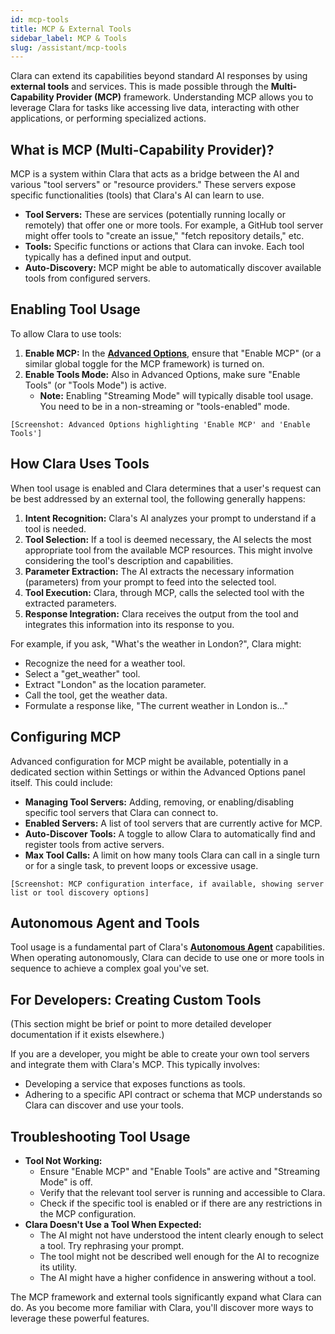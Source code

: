 ```yaml
---
id: mcp-tools
title: MCP & External Tools
sidebar_label: MCP & Tools
slug: /assistant/mcp-tools
---
```


Clara can extend its capabilities beyond standard AI responses by using **external tools** and services. This is made possible through the **Multi-Capability Provider (MCP)** framework. Understanding MCP allows you to leverage Clara for tasks like accessing live data, interacting with other applications, or performing specialized actions.

## What is MCP (Multi-Capability Provider)?

MCP is a system within Clara that acts as a bridge between the AI and various "tool servers" or "resource providers." These servers expose specific functionalities (tools) that Clara's AI can learn to use.

*   **Tool Servers:** These are services (potentially running locally or remotely) that offer one or more tools. For example, a GitHub tool server might offer tools to "create an issue," "fetch repository details," etc.
*   **Tools:** Specific functions or actions that Clara can invoke. Each tool typically has a defined input and output.
*   **Auto-Discovery:** MCP might be able to automatically discover available tools from configured servers.

## Enabling Tool Usage

To allow Clara to use tools:

1.  **Enable MCP:** In the **[Advanced Options](./advanced-options.md)**, ensure that "Enable MCP" (or a similar global toggle for the MCP framework) is turned on.
2.  **Enable Tools Mode:** Also in Advanced Options, make sure "Enable Tools" (or "Tools Mode") is active.
    *   **Note:** Enabling "Streaming Mode" will typically disable tool usage. You need to be in a non-streaming or "tools-enabled" mode.

`[Screenshot: Advanced Options highlighting 'Enable MCP' and 'Enable Tools']`

## How Clara Uses Tools

When tool usage is enabled and Clara determines that a user's request can be best addressed by an external tool, the following generally happens:

1.  **Intent Recognition:** Clara's AI analyzes your prompt to understand if a tool is needed.
2.  **Tool Selection:** If a tool is deemed necessary, the AI selects the most appropriate tool from the available MCP resources. This might involve considering the tool's description and capabilities.
3.  **Parameter Extraction:** The AI extracts the necessary information (parameters) from your prompt to feed into the selected tool.
4.  **Tool Execution:** Clara, through MCP, calls the selected tool with the extracted parameters.
5.  **Response Integration:** Clara receives the output from the tool and integrates this information into its response to you.

For example, if you ask, "What's the weather in London?", Clara might:
*   Recognize the need for a weather tool.
*   Select a "get_weather" tool.
*   Extract "London" as the location parameter.
*   Call the tool, get the weather data.
*   Formulate a response like, "The current weather in London is..."

## Configuring MCP

Advanced configuration for MCP might be available, potentially in a dedicated section within Settings or within the Advanced Options panel itself. This could include:

*   **Managing Tool Servers:** Adding, removing, or enabling/disabling specific tool servers that Clara can connect to.
*   **Enabled Servers:** A list of tool servers that are currently active for MCP.
*   **Auto-Discover Tools:** A toggle to allow Clara to automatically find and register tools from active servers.
*   **Max Tool Calls:** A limit on how many tools Clara can call in a single turn or for a single task, to prevent loops or excessive usage.

`[Screenshot: MCP configuration interface, if available, showing server list or tool discovery options]`

## Autonomous Agent and Tools

Tool usage is a fundamental part of Clara's **[Autonomous Agent](./autonomous-agent.md)** capabilities. When operating autonomously, Clara can decide to use one or more tools in sequence to achieve a complex goal you've set.

## For Developers: Creating Custom Tools

(This section might be brief or point to more detailed developer documentation if it exists elsewhere.)

If you are a developer, you might be able to create your own tool servers and integrate them with Clara's MCP. This typically involves:

*   Developing a service that exposes functions as tools.
*   Adhering to a specific API contract or schema that MCP understands so Clara can discover and use your tools.

## Troubleshooting Tool Usage

*   **Tool Not Working:**
    *   Ensure "Enable MCP" and "Enable Tools" are active and "Streaming Mode" is off.
    *   Verify that the relevant tool server is running and accessible to Clara.
    *   Check if the specific tool is enabled or if there are any restrictions in the MCP configuration.
*   **Clara Doesn't Use a Tool When Expected:**
    *   The AI might not have understood the intent clearly enough to select a tool. Try rephrasing your prompt.
    *   The tool might not be described well enough for the AI to recognize its utility.
    *   The AI might have a higher confidence in answering without a tool.

The MCP framework and external tools significantly expand what Clara can do. As you become more familiar with Clara, you'll discover more ways to leverage these powerful features.
